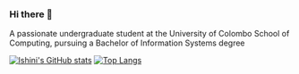 ### Hi there 👋

A passionate undergraduate student at the University of Colombo School of Computing, pursuing a Bachelor of Information Systems  degree

[![Ishini's GitHub stats](https://github-readme-stats.vercel.app/api?username=Ishini99&hide=prs&show_icons=true&theme=tokyonight)](https://github.com/Ishini99)
[![Top Langs](https://github-readme-stats-sigma-five.vercel.app/api/top-langs/?username=Ishini99&layout=compact&theme=tokyonight)](https://github.com/Ishini99)
